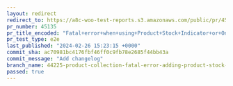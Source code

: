 ```yaml
---
layout: redirect
redirect_to: https://a8c-woo-test-reports.s3.amazonaws.com/public/pr/45135/e2e/index.html
pr_number: 45135
pr_title_encoded: "Fatal+error+when+using+Product+Stock+Indicator+or+On+Sale+Badge+blocks+on+a+homepage"
pr_test_type: e2e
last_published: "2024-02-26 15:23:15 +0000"
commit_sha: ac70981bc4176fbf46ff0c9fb78e2685f44bb43a
commit_message: "Add changelog"
branch_name: 44225-product-collection-fatal-error-adding-product-stock-indicator-block-within-product-collection-template
passed: true
---
```


